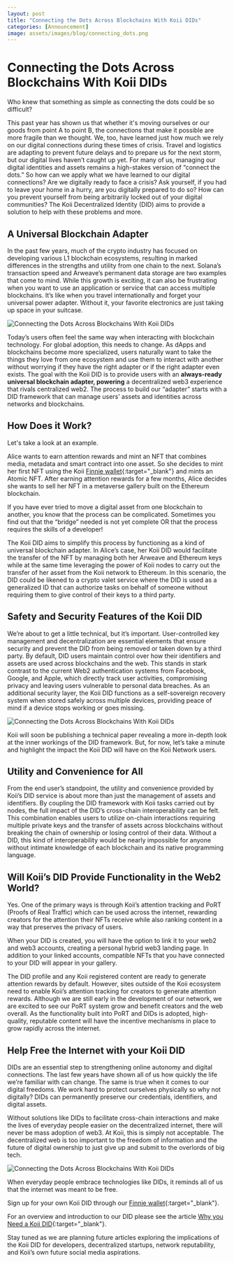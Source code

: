 ```yaml
---
layout: post
title: "Connecting the Dots Across Blockchains With Koii DIDs"
categories: [Announcement]
image: assets/images/blog/connecting_dots.png
---
```


# Connecting the Dots Across Blockchains With Koii DIDs

Who knew that something as simple as connecting the dots could be so difficult?

This past year has shown us that whether it's moving ourselves or our goods from point A to point B, the connections that make it possible are more fragile than we thought. We, too, have learned just how much we rely on our digital connections during these times of crisis. Travel and logistics are adapting to prevent future delays and to prepare us for the next storm, but our digital lives haven’t caught up yet. For many of us, managing our digital identities and assets remains a high-stakes version of “connect the dots.” So how can we apply what we have learned to our digital connections? Are we digitally ready to face a crisis? Ask yourself, if you had to leave your home in a hurry, are you digitally prepared to do so? How can you prevent yourself from being arbitrarily locked out of your digital communities? The Koii Decentralized Identity (DID) aims to provide a solution to help with these problems and more.

## A Universal Blockchain Adapter

In the past few years, much of the crypto industry has focused on developing various L1 blockchain ecosystems, resulting in marked differences in the strengths and utility from one chain to the next. Solana’s transaction speed and Arweave’s permanent data storage are two examples that come to mind. While this growth is exciting, it can also be frustrating when you want to use an application or service that can access multiple blockchains. It’s like when you travel internationally and forget your universal power adapter. Without it, your favorite electronics are just taking up space in your suitcase.

![Connecting the Dots Across Blockchains With Koii DIDs](/assets/images/blog/koii-port.png)

Today’s users often feel the same way when interacting with blockchain technology. For global adoption, this needs to change. As dApps and blockchains become more specialized, users naturally want to take the things they love from one ecosystem and use them to interact with another without worrying if they have the right adapter or if the right adapter even exists. The goal with the Koii DID is to provide users with an **always-ready universal blockchain adapter, powering** a decentralized web3 experience that rivals centralized web2. The process to build our “adapter” starts with a DID framework that can manage users’ assets and identities across networks and blockchains.

## How Does it Work?

Let's take a look at an example.

Alice wants to earn attention rewards and mint an NFT that combines media, metadata and smart contract into one asset. So she decides to mint her first NFT using the Koii [Finnie wallet](https://koii.me/FinnieDCI){:target="\_blank"} and mints an Atomic NFT. After earning attention rewards for a few months, Alice decides she wants to sell her NFT in a metaverse gallery built on the Ethereum blockchain.

If you have ever tried to move a digital asset from one blockchain to another, you know that the process can be complicated. Sometimes you find out that the “bridge” needed is not yet complete OR that the process requires the skills of a developer!

The Koii DID aims to simplify this process by functioning as a kind of universal blockchain adapter. In Alice’s case, her Koii DID would facilitate the transfer of the NFT by managing both her Arweave and Ethereum keys while at the same time leveraging the power of Koii nodes to carry out the transfer of her asset from the Koii network to Ethereum. In this scenario, the DID could be likened to a crypto valet service where the DID is used as a generalized ID that can authorize tasks on behalf of someone without requiring them to give control of their keys to a third party.

## Safety and Security Features of the Koii DID

We’re about to get a little technical, but it’s important. User-controlled key management and decentralization are essential elements that ensure security and prevent the DID from being removed or taken down by a third party. By default, DID users maintain control over how their identifiers and assets are used across blockchains and the web. This stands in stark contrast to the current Web2 authentication systems from Facebook, Google, and Apple, which directly track user activities, compromising privacy and leaving users vulnerable to personal data breaches. As an additional security layer, the Koii DID functions as a self-sovereign recovery system when stored safely across multiple devices, providing peace of mind if a device stops working or goes missing.

![Connecting the Dots Across Blockchains With Koii DIDs](/assets/images/blog/koii-safety.png)

Koii will soon be publishing a technical paper revealing a more in-depth look at the inner workings of the DID framework. But, for now, let’s take a minute and highlight the impact the Koii DID will have on the Koii Network users.

## Utility and Convenience for All

From the end user’s standpoint, the utility and convenience provided by Koii’s DID service is about more than just the management of assets and identifiers. By coupling the DID framework with Koii tasks carried out by nodes, the full impact of the DID’s cross-chain interoperability can be felt. This combination enables users to utilize on-chain interactions requiring multiple private keys and the transfer of assets across blockchains without breaking the chain of ownership or losing control of their data. Without a DID, this kind of interoperability would be nearly impossible for anyone without intimate knowledge of each blockchain and its native programming language.

## Will Koii’s DID Provide Functionality in the Web2 World?

Yes. One of the primary ways is through Koii’s attention tracking and PoRT (Proofs of Real Traffic) which can be used across the internet, rewarding creators for the attention their NFTs receive while also ranking content in a way that preserves the privacy of users.

When your DID is created, you will have the option to link it to your web2 and web3 accounts, creating a personal hybrid web3 landing page. In addition to your linked accounts, compatible NFTs that you have connected to your DID will appear in your gallery.

The DID profile and any Koii registered content are ready to generate attention rewards by default. However, sites outside of the Koii ecosystem need to enable Koii’s attention tracking for creators to generate attention rewards. Although we are still early in the development of our network, we are excited to see our PoRT system grow and benefit creators and the web overall. As the functionality built into PoRT and DIDs is adopted, high-quality, reputable content will have the incentive mechanisms in place to grow rapidly across the internet.

## Help Free the Internet with your Koii DID

DIDs are an essential step to strengthening online autonomy and digital connections. The last few years have shown all of us how quickly the life we’re familiar with can change. The same is true when it comes to our digital freedoms. We work hard to protect ourselves physically so why not digitally? DIDs can permanently preserve our credentials, identifiers, and digital assets.

Without solutions like DIDs to facilitate cross-chain interactions and make the lives of everyday people easier on the decentralized internet, there will never be mass adoption of web3. At Koii, this is simply not acceptable. The decentralized web is too important to the freedom of information and the future of digital ownership to just give up and submit to the overlords of big tech.

![Connecting the Dots Across Blockchains With Koii DIDs](/assets/images/blog/koii-help.jpeg)

When everyday people embrace technologies like DIDs, it reminds all of us that the internet was meant to be free.

Sign up for your own Koii DID through our [Finnie wallet](https://koii.me/FinnieDCI){:target="\_blank"}.

For an overview and introduction to our DID please see the article [Why you Need a Koii DID](/Why-you-Need-a-Koii-DID/){:target="\_blank"}.

Stay tuned as we are planning future articles exploring the implications of the Koii DID for developers, decentralized startups, network reputability, and Koii’s own future social media aspirations.
